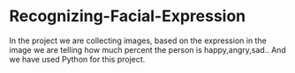 # Recognizing-Facial-Expression

In the project we are collecting images, based on the expression in the image we are telling how much percent the person is happy,angry,sad..
And we have used Python for this project.
